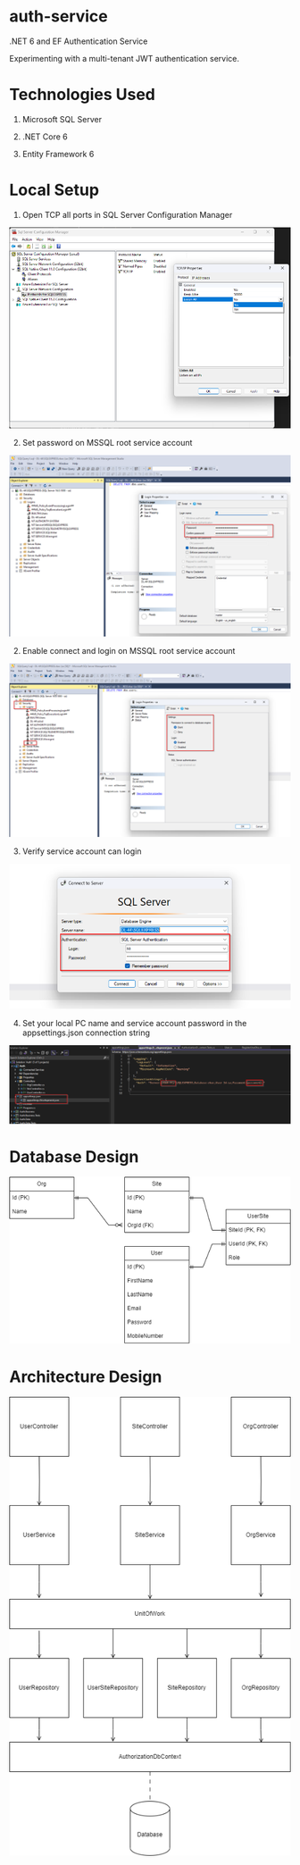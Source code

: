 # auth-service
.NET 6 and EF Authentication Service

Experimenting with a multi-tenant JWT authentication service.

# Technologies Used

1. Microsoft SQL Server

2. .NET Core 6

3. Entity Framework 6

# Local Setup

1. Open TCP all ports in SQL Server Configuration Manager

![Entity Relationship Diagram](https://raw.githubusercontent.com/bdconnors/auth-service/main/Image/mssql1.png)

2. Set password on MSSQL root service account

![Entity Relationship Diagram](https://raw.githubusercontent.com/bdconnors/auth-service/main/Image/mssql2.png)

2. Enable connect and login on MSSQL root service account

![Entity Relationship Diagram](https://raw.githubusercontent.com/bdconnors/auth-service/main/Image/mssql3.png)

3. Verify service account can login

![Entity Relationship Diagram](https://raw.githubusercontent.com/bdconnors/auth-service/main/Image/mssql4.png)

4. Set your local PC name and service account password in the appsettings.json connection string

![Entity Relationship Diagram](https://raw.githubusercontent.com/bdconnors/auth-service/main/Image/mssql5.png)

# Database Design
![Entity Relationship Diagram](https://raw.githubusercontent.com/bdconnors/auth-service/main/Image/erd.png)

# Architecture Design
![Architecture Diagram](https://raw.githubusercontent.com/bdconnors/auth-service/main/Image/design.png)

